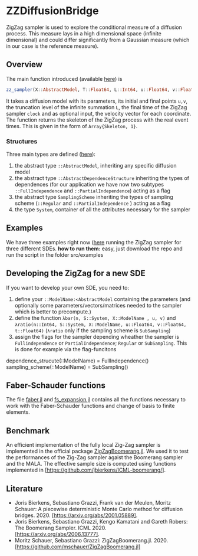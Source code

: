 # ZZDiffusionBridge
ZigZag sampler is used to explore the conditional measure of a diffusion process. This measure lays in a high dimensional space (infinite dimensional) and could differ significantly from a Gaussian measure (which in our case is the reference measure). 


## Overview
The main function introduced (available [here](src/zz_sampler.jl)) is  

```julia
zz_sampler(X::AbstractModel, T::Float64, L::Int64, u::Float64, v::Float64, clock::Float64; θ = fill(1.0, 2<<L - 1))
```

It takes a diffusion model with its parameters, its initial and final points `u,v`, the truncation level of the infinite summation `L`, the final time of the ZigZag sampler `clock` and as optional input, the velocity vector for each coordinate. The function returns the skeleton of the ZigZag process with the real event times. This is given in the form of `Array{Skeleton, 1}`. 

### Structures
Three main types are defined ([here](src/types.jl)): 
1. the abstract type `::AbstractModel`, inheriting any specific diffusion model
2. the abstract type `::AbstractDependenceStructure` inheriting the types of dependences (for our application we have now two subtypes `::FullIndependence` and `::PartialIndependence`) acting as a flag
3. the abstract type `SamplingScheme` inheriting the types of sampling scheme (`::Regular` and `::PartialIndependence` ) acting as a flag
4. the type `System`, container of all the attributes necessary for the sampler

## Examples
We have three examples right now ([here](/scripts/examples) running the ZigZag sampler for three different SDEs. **how to run them:** easy, just download the repo and run the script in the folder src/examples 

## Developing the ZigZag for a new SDE
If you want to develop your own SDE, you need to:
1. define your  `::ModelName:<AbstractModel` containing the parameters (and optionally some parameters/vectors/matrices needed to the sampler which is better to precompute.)
2. define the function `λbar(n, S::System, X::ModelName , u, v)` and `λratio(n::Int64, S::System, X::ModelName, u::Float64, v::Float64, t::Float64)` (`λratio` only if the sampling scheme is `SubSampling`)
3. assign the flags for the sampler depending wheather the sampler is `Fullindependence` or `PartialIndependence`; `Regular` or `SubSampling`. This is done for example via the flag-funcitons

dependence_strucute(::ModelName) = FullIndependence()
sampling_scheme(::ModelName) = SubSampling()

## Faber-Schauder functions
The file [faber.jl](src/faber.jl) and [fs_expansion.jl](src/fs_expansion.jl) contains all the functions necessary to work with the Faber-Schauder functions and change of basis to finite elements. 

## Benchmark
An efficient implementation of the fully local Zig-Zag sampler is implemented in the official package [ZigZagBoomerang.jl](https://github.com/mschauer/ZigZagBoomerang.jl). We used it to test the performances of the Zig-Zag sampler agaist the Boomerang sampler and the MALA. The effective sample size is computed using functions implemented in [https://github.com/jbierkens/ICML-boomerang/]. 

## Literature
- Joris Bierkens, Sebastiano Grazzi, Frank van der Meulen, Moritz Schauer: A piecewise deterministic Monte Carlo method for diffusion bridges. 2020. [https://arxiv.org/abs/2001.05889].
- Joris Bierkens, Sebastiano Grazzi, Kengo Kamatani and Gareth Robers: The Boomerang Sampler. ICML 2020. [https://arxiv.org/abs/2006.13777]. 
- Moritz Schauer, Sebastiano Grazzi: ZigZagBoomerang.jl. 2020. [https://github.com/mschauer/ZigZagBoomerang.jl]

